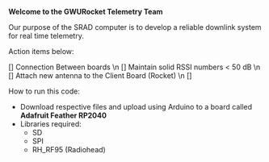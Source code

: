 **Welcome to the GWURocket Telemetry Team**

Our purpose of the SRAD computer is to develop a reliable 
downlink system for real time telemetry.

Action items below:

  [] Connection Between boards \n
  [] Maintain solid RSSI numbers < 50 dB \n
  [] Attach new antenna to the Client Board (Rocket) \n
  [] 


How to run this code:
  - Download respective files and upload using Arduino to a board called **Adafruit Feather RP2040**
  - Libraries required:
    - SD
    - SPI
    - RH_RF95 (Radiohead)


